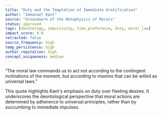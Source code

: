 ```yaml
---
title: "Duty and the Temptation of Immediate Gratification"
author: "Immanuel Kant"
source: "Groundwork of the Metaphysics of Morals"
status: approved
tags: [deontology, impulsivity, time_preference, duty, moral_law]
impact_score: 8.0
retracted: false
source_frequency: high
temp_persistence: high
author_reputation: high
concept_uniqueness: medium
---
```


“The moral law commands us to act not according to the contingent inclinations of the moment, but according to maxims that can be willed as universal laws.”

This quote highlights Kant's emphasis on duty over fleeting desires. It underscores the deontological perspective that moral actions are determined by adherence to universal principles, rather than by succumbing to immediate impulses.